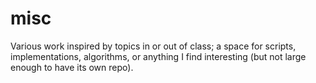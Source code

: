 # misc
Various work inspired by topics in or out of class; a space for scripts, implementations, algorithms, or anything I find interesting (but not large enough to have its own repo).
